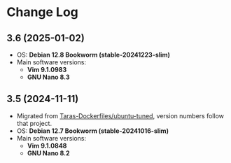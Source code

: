 # Change Log

## 3.6 (2025-01-02)

* OS: **Debian 12.8 Bookworm (stable-20241223-slim)**
* Main software versions:
  - **Vim 9.1.0983**
  - **GNU Nano 8.3**

## 3.5 (2024-11-11)

* Migrated from [Taras-Dockerfiles/ubuntu-tuned](https://github.com/Taras-Dockerfiles/ubuntu-tuned), version numbers follow that project.
* OS: **Debian 12.7 Bookworm (stable-20241016-slim⁠)**
* Main software versions:
  - **Vim 9.1.0848**
  - **GNU Nano 8.2**
